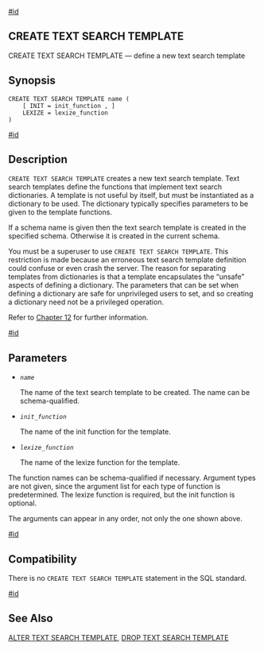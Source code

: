 [#id](#SQL-CREATETSTEMPLATE)

## CREATE TEXT SEARCH TEMPLATE

CREATE TEXT SEARCH TEMPLATE — define a new text search template

## Synopsis

```
CREATE TEXT SEARCH TEMPLATE name (
    [ INIT = init_function , ]
    LEXIZE = lexize_function
)
```

[#id](#id-1.9.3.91.5)

## Description

`CREATE TEXT SEARCH TEMPLATE` creates a new text search template. Text search templates define the functions that implement text search dictionaries. A template is not useful by itself, but must be instantiated as a dictionary to be used. The dictionary typically specifies parameters to be given to the template functions.

If a schema name is given then the text search template is created in the specified schema. Otherwise it is created in the current schema.

You must be a superuser to use `CREATE TEXT SEARCH TEMPLATE`. This restriction is made because an erroneous text search template definition could confuse or even crash the server. The reason for separating templates from dictionaries is that a template encapsulates the “unsafe” aspects of defining a dictionary. The parameters that can be set when defining a dictionary are safe for unprivileged users to set, and so creating a dictionary need not be a privileged operation.

Refer to [Chapter 12](textsearch) for further information.

[#id](#id-1.9.3.91.6)

## Parameters

* *`name`*

  The name of the text search template to be created. The name can be schema-qualified.

* *`init_function`*

  The name of the init function for the template.

* *`lexize_function`*

  The name of the lexize function for the template.

The function names can be schema-qualified if necessary. Argument types are not given, since the argument list for each type of function is predetermined. The lexize function is required, but the init function is optional.

The arguments can appear in any order, not only the one shown above.

[#id](#id-1.9.3.91.7)

## Compatibility

There is no `CREATE TEXT SEARCH TEMPLATE` statement in the SQL standard.

[#id](#id-1.9.3.91.8)

## See Also

[ALTER TEXT SEARCH TEMPLATE](sql-altertstemplate), [DROP TEXT SEARCH TEMPLATE](sql-droptstemplate)